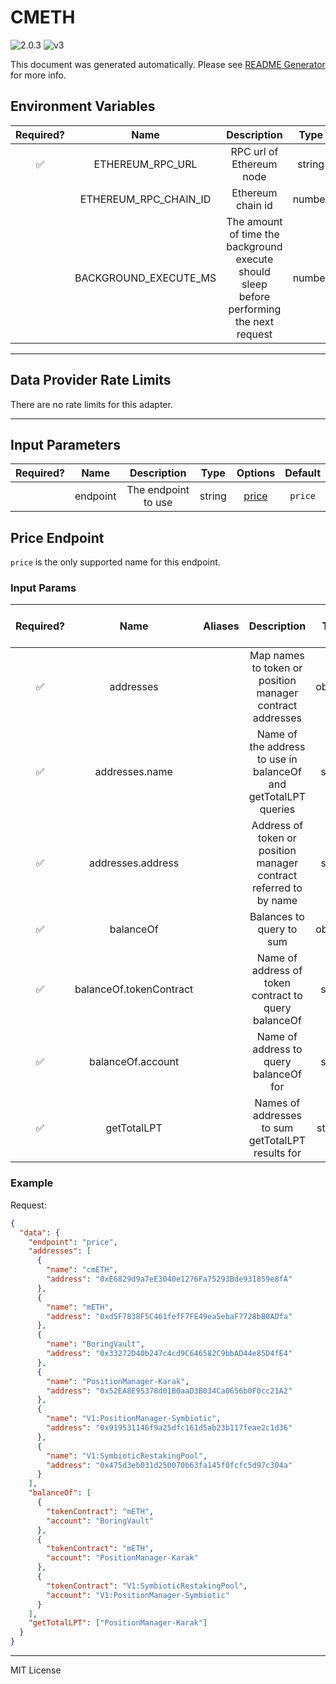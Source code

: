# CMETH

![2.0.3](https://img.shields.io/github/package-json/v/smartcontractkit/external-adapters-js?filename=packages/sources/cmeth/package.json) ![v3](https://img.shields.io/badge/framework%20version-v3-blueviolet)

This document was generated automatically. Please see [README Generator](../../scripts#readme-generator) for more info.

## Environment Variables

| Required? |         Name          |                                        Description                                        |  Type  | Options | Default |
| :-------: | :-------------------: | :---------------------------------------------------------------------------------------: | :----: | :-----: | :-----: |
|    ✅     |   ETHEREUM_RPC_URL    |                                 RPC url of Ethereum node                                  | string |         |         |
|           | ETHEREUM_RPC_CHAIN_ID |                                     Ethereum chain id                                     | number |         |   `1`   |
|           | BACKGROUND_EXECUTE_MS | The amount of time the background execute should sleep before performing the next request | number |         | `10000` |

---

## Data Provider Rate Limits

There are no rate limits for this adapter.

---

## Input Parameters

| Required? |   Name   |     Description     |  Type  |         Options          | Default |
| :-------: | :------: | :-----------------: | :----: | :----------------------: | :-----: |
|           | endpoint | The endpoint to use | string | [price](#price-endpoint) | `price` |

## Price Endpoint

`price` is the only supported name for this endpoint.

### Input Params

| Required? |          Name           | Aliases |                            Description                            |   Type   | Options | Default | Depends On | Not Valid With |
| :-------: | :---------------------: | :-----: | :---------------------------------------------------------------: | :------: | :-----: | :-----: | :--------: | :------------: |
|    ✅     |        addresses        |         |     Map names to token or position manager contract addresses     | object[] |         |         |            |                |
|    ✅     |     addresses.name      |         |  Name of the address to use in balanceOf and getTotalLPT queries  |  string  |         |         |            |                |
|    ✅     |    addresses.address    |         | Address of token or position manager contract referred to by name |  string  |         |         |            |                |
|    ✅     |        balanceOf        |         |                     Balances to query to sum                      | object[] |         |         |            |                |
|    ✅     | balanceOf.tokenContract |         |       Name of address of token contract to query balanceOf        |  string  |         |         |            |                |
|    ✅     |    balanceOf.account    |         |              Name of address to query balanceOf for               |  string  |         |         |            |                |
|    ✅     |       getTotalLPT       |         |         Names of addresses to sum getTotalLPT results for         | string[] |         |         |            |                |

### Example

Request:

```json
{
  "data": {
    "endpoint": "price",
    "addresses": [
      {
        "name": "cmETH",
        "address": "0xE6829d9a7eE3040e1276Fa75293Bde931859e8fA"
      },
      {
        "name": "mETH",
        "address": "0xd5F7838F5C461fefF7FE49ea5ebaF7728bB0ADfa"
      },
      {
        "name": "BoringVault",
        "address": "0x33272D40b247c4cd9C646582C9bbAD44e85D4fE4"
      },
      {
        "name": "PositionManager-Karak",
        "address": "0x52EA8E95378d01B0aaD3B034Ca0656b0F0cc21A2"
      },
      {
        "name": "V1:PositionManager-Symbiotic",
        "address": "0x919531146f9a25dfc161d5ab23b117feae2c1d36"
      },
      {
        "name": "V1:SymbioticRestakingPool",
        "address": "0x475d3eb031d250070b63fa145f0fcfc5d97c304a"
      }
    ],
    "balanceOf": [
      {
        "tokenContract": "mETH",
        "account": "BoringVault"
      },
      {
        "tokenContract": "mETH",
        "account": "PositionManager-Karak"
      },
      {
        "tokenContract": "V1:SymbioticRestakingPool",
        "account": "V1:PositionManager-Symbiotic"
      }
    ],
    "getTotalLPT": ["PositionManager-Karak"]
  }
}
```

---

MIT License
